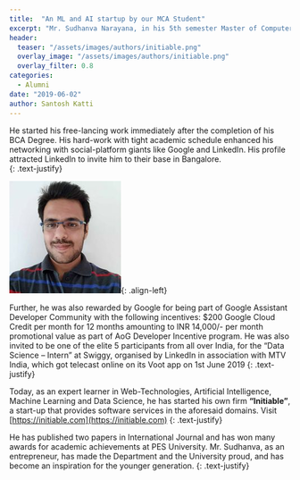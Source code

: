 ```yaml
---
title:  "An ML and AI startup by our MCA Student"
excerpt: "Mr. Sudhanva Narayana, in his 5th semester Master of Computer Applications, PES University, has proved his Entrepreneurship skills at a very young age."
header:
  teaser: "/assets/images/authors/initiable.png"
  overlay_image: "/assets/images/authors/initiable.png"
  overlay_filter: 0.8
categories: 
  - Alumni
date: "2019-06-02"
author: Santosh Katti
---
```



He started his free-lancing work immediately after the completion of his BCA Degree. His hard-work with tight academic schedule enhanced his networking with social-platform giants like Google and LinkedIn. His profile attracted LinkedIn to invite him to their base in Bangalore.  
{: .text-justify}

![Sudhanva](/assets/images/authors/sudhanva.jpg){: .align-left}

Further,  he was also rewarded by Google for being part of Google Assistant Developer Community with the following incentives:
$200 Google Cloud Credit per month for 12 months amounting to INR 14,000/- per month promotional value as part of AoG Developer Incentive program.
He was also invited to be one of the elite 5 participants from all over India, for the “Data Science – Intern” at Swiggy, organised by LinkedIn in association with MTV India, which got telecast online on its Voot app on 1st June 2019
{: .text-justify}

Today, as an expert learner in Web-Technologies, Artificial Intelligence, Machine Learning and Data Science, he has started his own firm **“Initiable”**, a start-up that provides software services in the aforesaid domains.  Visit [https://initiable.com](https://initiable.com)
{: .text-justify}

He has published two papers in International Journal and has won many awards for academic achievements at PES University.  Mr. Sudhanva, as an entrepreneur, has made the Department and the University proud, and has become an inspiration for the younger generation.
{: .text-justify}
